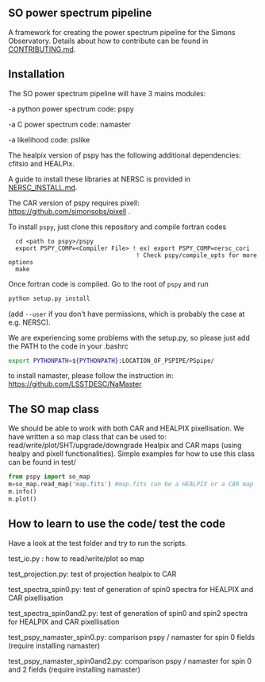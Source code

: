 SO power spectrum pipeline
----------------------------
A framework for creating the power spectrum pipeline for the Simons Observatory. Details about how to contribute can be found  in [CONTRIBUTING.md](CONTRIBUTING.md).

## Installation

The SO power spectrum pipeline will have 3 mains modules:

-a python power spectrum code: pspy

-a C power spectrum code: namaster

-a likelihood code: pslike


The healpix version of pspy has the following additional dependencies: cfitsio and HEALPix.

A guide to install these libraries at NERSC is provided in [NERSC_INSTALL.md](NERSC_INSTALL.md).

The CAR version of pspy requires pixell:  https://github.com/simonsobs/pixell .

To install `pspy`, just clone this repository and compile fortran codes

```
  cd <path to pspy>/pspy
  export PSPY_COMP=<Compiler File> ! ex) export PSPY_COMP=nersc_cori
                                    ! Check pspy/compile_opts for more options
  make
```

Once fortran code is compiled. Go to the root of `pspy` and run

```bash
python setup.py install
```

(add `--user` if you don't have permissions, which is probably the case at e.g. NERSC).

We are experiencing some problems with the setup.py, so please just add the PATH to the code in your .bashrc
```bash
export PYTHONPATH=${PYTHONPATH}:LOCATION_OF_PSPIPE/PSpipe/
```
to install namaster, please follow the instruction in:  https://github.com/LSSTDESC/NaMaster


## The SO map class

We should be able to work with both CAR and HEALPIX pixellisation.
We have written a so map class that can be used to: read/write/plot/SHT/upgrade/downgrade Healpix and CAR maps (using healpy and pixell functionalities).
Simple examples for how to use this class can be found in test/

```python
from pspy import so_map
m=so_map.read_map('map.fits') #map.fits can be a HEALPIX or a CAR map
m.info()
m.plot()
```

## How to learn to use the code/ test the code 

Have a look at the test folder and try to run the scripts.

test_io.py : how to read/write/plot so map

test_projection.py: test of projection healpix to CAR

test_spectra_spin0.py: test of generation of spin0  spectra for HEALPIX and CAR pixellisation 

test_spectra_spin0and2.py: test of generation of spin0 and spin2 spectra for HEALPIX and CAR pixellisation

test_pspy_namaster_spin0.py: comparison pspy / namaster for spin 0 fields (require installing namaster)

test_pspy_namaster_spin0and2.py: comparison pspy / namaster for spin 0 and 2 fields (require installing namaster)




